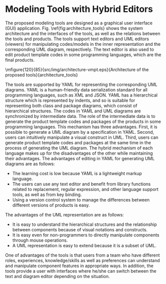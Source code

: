 # Modeling Tools with Hybrid Editors

The proposed modeling tools are designed as a graphical user interface (GUI)
application. Fig. \ref{fig:architecture_tools} shows the system architecture and the interfaces of the tools, as well as the relations between the tools and products. The tools support text editors and UML editors (viewers) for manipulating codes/models in the inner representation and the corresponding UML diagram, respectively. The text
editor is also used to edit product template codes in some programming languages, which are the final products.

\mfigure{120}{85}{src/img/architecture-vmpt.eps}{Architecture of the proposed tools}{architecture_tools}

The tools are supported by YAML for representing the corresponding UML diagrams. YAML is a human-friendly data serialization standard for all programming languages, such as XML and JSON. YAML has a hierarchical structure which is represented by indents, and so is suitable for representing both class and package diagrams, which consist of
hierarchical structures. The codes in YAML and UML diagrams are synchronized by intermediate data. The role of the intermediate data is to generate the product template codes and packages of the products in some programming languages. This mechanism has three advantages. First, it is possible to generate a UML diagram by a specification in YAML. Second, users can intuitively manipulate a visual construct in
UML. Third, users can generate product template codes and packages at the same time in the process of generating the UML diagram. The hybrid mechanism of each language makes up for the disadvantages of the other while maintaining their advantages. The advantages of editing in YAML for generating UML diagrams are as follows:

  - The learning cost is low because YAML is a lightweight markup language.
  - The users can use any text editor and benefit from library functions related to replacement, regular expression, and other language support tools, as well as from key binding.
  - Using a version control system to manage the differences between different versions of products is easy.

The advantages of the UML representation are as follows:

  - It is easy to understand the hierarchical structures and the relationship between components because of visual notations and constructs.
  - It is easy even for non-programmers to directly manipulate components through mouse operations.
  - A UML representation is easy to extend because it is a subset of UML.

One of advantages of the tools is that users from a team who have different roles, experiences, knowledge/skills as well as preferences can understand and manipulate component features in appropriate ways. In addition, the tools provide a user with interfaces where he/she can switch between the text and diagram editor depending on the situation.
